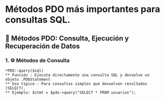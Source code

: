 # Métodos PDO más importantes para consultas SQL.
## 📘 Métodos PDO: Consulta, Ejecución y Recuperación de Datos
### 1. ⚙️ Métodos de Consulta
    *PDO::query($sql)
    ** Función : Ejecuta directamente una consulta SQL y devuelve un objeto .PDOStatement
    ** Uso típico : Para consultas simples que devuelven resultados (SELECT).
    ** Ejemplo: $stmt = $pdo->query("SELECT * FROM usuarios");
